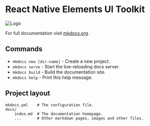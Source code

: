 # React Native Elements UI Toolkit

![Logo](https://camo.githubusercontent.com/42d967f05a88ccec0ce571eb68f76128524134e2/687474703a2f2f692e696d6775722e636f6d2f4f6b324b6157712e706e67)

For full documentation visit [mkdocs.org](http://mkdocs.org).

## Commands

* `mkdocs new [dir-name]` - Create a new project.
* `mkdocs serve` - Start the live-reloading docs server.
* `mkdocs build` - Build the documentation site.
* `mkdocs help` - Print this help message.

## Project layout

    mkdocs.yml    # The configuration file.
    docs/
        index.md  # The documentation homepage.
        ...       # Other markdown pages, images and other files.

